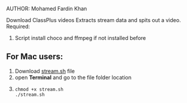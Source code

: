 AUTHOR: Mohamed Fardin Khan

Download ClassPlus videos
Extracts stream data and spits out a video.
Required: 
1) Script install choco and ffmpeg if not installed before

## For Mac users:
1) Download [stream.sh](stream.sh) file
2) open **Terminal** and go to the file folder location
3) ```
   chmod +x stream.sh
   ./stream.sh
   ```
